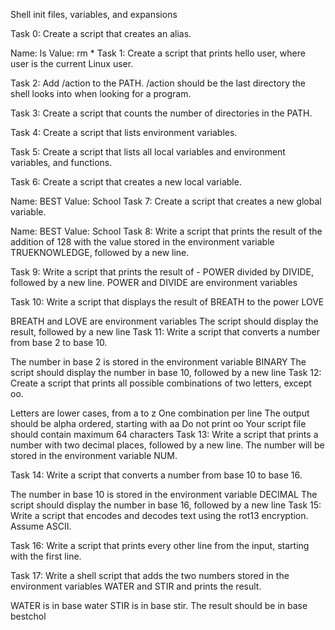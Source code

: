Shell init files, variables, and expansions

Task 0: Create a script that creates an alias.

Name: ls
Value: rm *
Task 1: Create a script that prints hello user, where user is the current Linux user.

Task 2: Add /action to the PATH. /action should be the last directory the shell looks into when looking for a program.

Task 3: Create a script that counts the number of directories in the PATH.

Task 4: Create a script that lists environment variables.

Task 5: Create a script that lists all local variables and environment variables, and functions.

Task 6: Create a script that creates a new local variable.

Name: BEST
Value: School
Task 7: Create a script that creates a new global variable.

Name: BEST
Value: School
Task 8: Write a script that prints the result of the addition of 128 with the value stored in the environment variable TRUEKNOWLEDGE, followed by a new line.

Task 9: Write a script that prints the result of - POWER divided by DIVIDE, followed by a new line. POWER and DIVIDE are environment variables

Task 10: Write a script that displays the result of BREATH to the power LOVE

BREATH and LOVE are environment variables
The script should display the result, followed by a new line
Task 11: Write a script that converts a number from base 2 to base 10.

The number in base 2 is stored in the environment variable BINARY
The script should display the number in base 10, followed by a new line
Task 12: Create a script that prints all possible combinations of two letters, except oo.

Letters are lower cases, from a to z
One combination per line
The output should be alpha ordered, starting with aa
Do not print oo
Your script file should contain maximum 64 characters
Task 13: Write a script that prints a number with two decimal places, followed by a new line. The number will be stored in the environment variable NUM.

Task 14: Write a script that converts a number from base 10 to base 16.

The number in base 10 is stored in the environment variable DECIMAL
The script should display the number in base 16, followed by a new line
Task 15: Write a script that encodes and decodes text using the rot13 encryption. Assume ASCII.

Task 16: Write a script that prints every other line from the input, starting with the first line.

Task 17: Write a shell script that adds the two numbers stored in the environment variables WATER and STIR and prints the result.

WATER is in base water
STIR is in base stir.
The result should be in base bestchol
